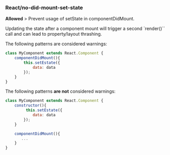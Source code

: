 ### React/no-did-mount-set-state
**Allowed** > Prevent usage of setState in componentDidMount.

Updating the state after a component mount will trigger a second `render()`` call and can lead to property/layout thrashing.

The following patterns are considered warnings:

```javascript
class MyComponent extends React.Component {
    componentDidMount(){
        this.setEstate({
            data: data
        });
    }
}
```

The following patterns **are not** considered warnings:

```javascript
class MyComponent extends React.Component {
    constructor(){
         this.setEstate({
            data: data
        });
    }

    componentDidMount(){
       ...
    }
}
```
